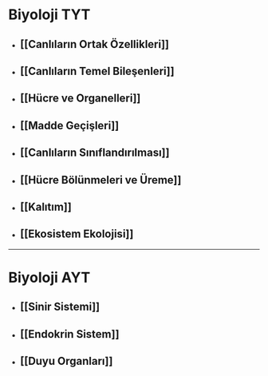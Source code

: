 # Biyoloji TYT
- ## [[Canlıların Ortak Özellikleri]]
- ## [[Canlıların Temel Bileşenleri]]
- ## [[Hücre ve Organelleri]]
- ## [[Madde Geçişleri]]
- ## [[Canlıların Sınıflandırılması]]
- ## [[Hücre Bölünmeleri ve Üreme]]
- ## [[Kalıtım]]
- ## [[Ekosistem Ekolojisi]]

___
# Biyoloji AYT
- ## [[Sinir Sistemi]]
- ## [[Endokrin Sistem]]
- ## [[Duyu Organları]]